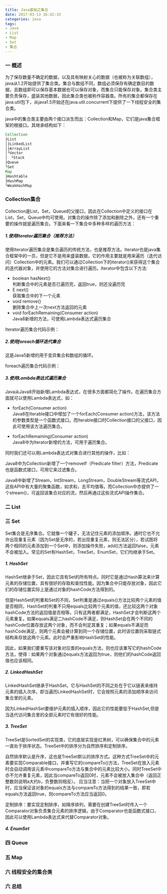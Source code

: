 ```yaml
---
title: Java基础之集合
date: 2017-03-13 16:42:33
categories: Java
tags:
- Java
- List
- Map
- Set
- 集合
---
```


### 一 概述

为了保存数量不确定的数据，以及具有映射关心的数据（也被称为关联数组），java从1.2开始提供了集合类。集合与数组不同，数组必须保存有确定数目的数据，且数组即可以保存基本数据也可以保存对象，而集合只能保存对象。集合类主要负责保存，盛装其他数据，因此集合类也被称作容器类。所有的集合都保存在java.util包下，从java1.5开始还在java.util.concurrent下提供了一下线程安全的集合类。

java中的集合类主要由两个接口派生而出：Collection和Map，它们是java集合框架的根接口。其继承结构如下：

```java
Collection
├List
│├LinkedList
│├ArrayList
│└Vector
│　└Stack
├Queue
└Set
Map
├Hashtable
├HashMap
└WeakHashMap
```

### Collection集合

Collection是List，Set，Queue的父接口，因此在Collection中定义的接口在List，Set，Queue中均可使用。对集合的操作除了添加和删除之外，还有一个重要的操作就是遍历集合。下面来看一下集合中多种多样的遍历方法：

##### 1.使用Iterator遍历集合（推荐方法）

使用Iterator遍历集合是集合遍历的传统方法，也是推荐方法。Iterator也是java集合框架中的一员，但是它不是用来盛装数据，它的作用主要就是用来遍历（迭代访问）Collection中的元素。我们可以通过Collection下的iterator()来获得这个集合的迭代器对象，并使用它的方法对集合进行遍历。Iterator中包含以下方法:

- boolean hasNext()   
判断集合中的元素是否已遍历完，返回true，则还没遍历完
- E next()   
获取集合中的下一个元素
- void remove()  
删除集合中上一次next方法返回的元素
- void forEachRemaining(Consumer action)   
Java8新增的方法，可使用Lambda表达式遍历集合

Iterator遍历集合代码示例：



##### 2.使用foreach循环迭代集合

这是Java5新增的用于变异集合和数组的循环。

foreach遍历集合代码示例：



##### 3.使用Lambda表达式遍历集合

Java从Java8开始新增Lambda表达式，在很多方面都简化了操作。在遍历集合方面就可以使用Lambda表达式，如：

- forEach(Consumer action)   
Java8在Iterable接口中增加了一个forEach(Consumer action)方法，该方法的参数类型是一个函数式接口。而Iterable接口时Collection接口的父接口，因此可使用该方法遍历集合。

- forEachRemaining(Consumer action)   
Java8中为Iterator新增的方法，可用于遍历集合。

同时我们还可以用Lambda表达式对集合进行其他的操作，比如：

Java8中为Collection新增了一个removeIf（Predicate filter）方法，Predicate也是函数式接口，可用它来过滤集合。

Java8中新增了Stream，IntStream，LongStream，DoubleStream等流式API，这些API中有大量的聚集函数，如求和，去平均值等。而Collection中亦提供了一个stream()，可返回该集合对应的流，然后再通过这些流式API操作集合。

### 二 List



### 三 Set

Set集合是无序集合。它就像一个罐子，无法记住元素的添加顺序。通时它也不允许出现重复元素（因为Set是无序的，若出现重复元素，则无法区分），若试图将两个相同的元素添加到一个Set中，则添加操作失败，add()方法返回false，元素不会被加入。常见的Set有HashSet，TreeSet，EnumSet，它们均继承于Set。

##### 1. HashSet

HashSet继承于Set，因此它具有Set的所有特点。同时它是通过Hash算法来计算元素的存储位置，具有很好的存取和查找性能。因为集合中只能存放对象，因此它们的存储位置实际上是通过对象的hashCode方法得到的。

但是HashSet的判重和Set的不同，Set判重是通过equals()方法比较两个元素的值是否相同，HashSet的判重不只用equals比较两个元素的值，还比较这两个对象hashCode方法的返回值是否相等。只有这两者都满足，HashSet才会判断这两个元素重复。如果equals满足二hashCode不满足，则HashSet会在两个不同的hashCode位置存放这两个对象，而不会判定其重复；如果equals不满足而hashCode满足，则两个元素会被计算到同一个存储位置，此时该位置则采取链式结构来存放这两个元素。此时会严重影响HashSet的性能。

因此，如果我们要重写该对象对应类的equals方法，则也应该重写它的hashCode方法，使得：如果两个对象通过equals方法返回为true，则他们的hashCode返回值也应该相同。

##### 2. LinkedHashSet

LinkedHashSet继承于HashSet，它与HashSet的不同之处在于它以链表来维持元素的插入次序。即当遍历LinkedHashSet时，它会按照元素的添加顺序来访问集合里的元素。

因为LinkedHashSet要维护元素的插入顺序，因此它的性能要低于HashSet,但是当迭代访问集合里的全部元素时它有很好的性能。

##### 3. TreeSet

TreeSet是SortedSet的实现类，它的底层实现是红黑树，可以确保集合中的元素一直处于排序状态。TreeSet中的排序分为自然排序和定制排序。

自然排序默认是升序，这也是TreeSet默认的排序方式。这种方式TreeSet中的元素要实现Comparable接口，并重写它的compareTo()方法，TreeSet在放入元素时会自动调用该元素中compareTo方法与集合中的元素比较大小。同时TreeSet中亦不允许重复元素，因此当compareTo返回0时，元素不会被放入集合中（返回正整数则说明a大约b，负整数则相反）。
应当注意：当把一个对象放入TreeSet中时，应当保证该对象的equals方法与compareTo方法得到的结果一致，即若equals方法返回true，则compareTo方法应当返回0。

定制排序：要实现定制排序，如降序排列，需要在创建TreeSet时传入一个Comparator对象负责集合元素的排序逻辑，由于Comparator也是函数式接口，因此可以使用Lambda表达式来代替Comparator对象。

##### 4. EnumSet



### 四 Queue

### 五 Map

### 六 线程安全的集合类

### 六 总结

